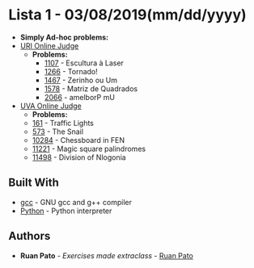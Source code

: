 # Lista 1 - 03/08/2019(mm/dd/yyyy)

* **Simply Ad-hoc problems:**
* [URI Online Judge](https://www.urionlinejudge.com.br)
  * **Problems:**
    * [1107](https://www.urionlinejudge.com.br/judge/pt/problems/view/1107) - Escultura à Laser
    * [1266](https://www.urionlinejudge.com.br/judge/pt/problems/view/1266) - Tornado!
    * [1467](https://www.urionlinejudge.com.br/judge/pt/problems/view/1467) - Zerinho ou Um
    * [1578](https://www.urionlinejudge.com.br/judge/pt/problems/view/1578) - Matriz de Quadrados
    * [2066](https://www.urionlinejudge.com.br/judge/pt/problems/view/2066) - amelborP mU
* [UVA Online Judge](https://uva.onlinejudge.org/)
    * **Problems:**
    * [161](https://uva.onlinejudge.org/index.php?option=onlinejudge&page=show_problem&problem=97) - Traffic Lights
    * [573](https://uva.onlinejudge.org/index.php?option=onlinejudge&page=show_problem&problem=514) - The Snail
    * [10284](https://uva.onlinejudge.org/index.php?option=onlinejudge&page=show_problem&problem=1225) - Chessboard in FEN
    * [11221](https://uva.onlinejudge.org/index.php?option=onlinejudge&page=show_problem&problem=2162) - Magic square palindromes
    * [11498](https://uva.onlinejudge.org/index.php?option=onlinejudge&page=show_problem&problem=2493) - Division of Nlogonia

## Built With

* [gcc](https://gcc.gnu.org/) - GNU gcc and g++ compiler
* [Python](https://www.python.org/) - Python interpreter

## Authors

* **Ruan Pato** - *Exercises made extraclass* - [Ruan Pato](https://github.com/ruanpato)